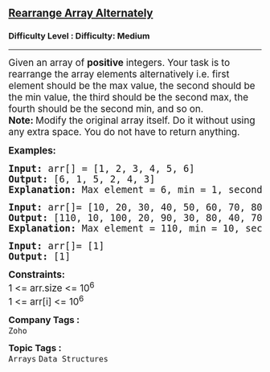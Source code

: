 <h2><a href="https://www.geeksforgeeks.org/problems/-rearrange-array-alternately-1587115620/1?page=2&sprint=a663236c31453b969852f9ea22507634&sortBy=submissions">Rearrange Array Alternately</a></h2><h3>Difficulty Level : Difficulty: Medium</h3><hr><div class="problems_problem_content__Xm_eO"><p><span style="font-size: 14pt;">Given an array of <strong>positive</strong> integers. Your task is to rearrange the array elements alternatively i.e. first element should be the max value, the second should be the min value, the third should be the second max, the fourth should be the second min, and so on.</span><br><span style="font-size: 14pt;"><strong>Note:&nbsp;</strong>Modify the original array itself. Do it without using any extra space. You do not have to return anything.</span></p>
<p><span style="font-size: 14pt;"><strong>Examples:</strong></span></p>
<pre><span style="font-size: 14pt;"><strong>Input: </strong>arr[] = [1, 2, 3, 4, 5, 6]
<strong>Output: </strong>[6, 1, 5, 2, 4, 3]<strong>
Explanation: </strong>Max element = 6, min = 1, second max = 5, second min = 2, and so on... The modified array is: [6, 1, 5, 2, 4, 3]</span></pre>
<pre><span style="font-size: 14pt;"><strong>Input: </strong>arr[]= [10, 20, 30, 40, 50, 60, 70, 80, 90, 100, 110]
<strong>Output: </strong>[110, 10, 100, 20, 90, 30, 80, 40, 70, 50, 60]<strong>
Explanation: </strong>Max element = 110, min = 10, second max = 100, second min = 20, and so on... Modified array is : [110, 10, 100, 20, 90, 30, 80, 40, 70, 50, 60]
</span></pre>
<pre><span style="font-size: 14pt;"><strong>Input: </strong>arr[]= [1]
<strong>Output: </strong>[1]</span></pre>
<p><span style="font-size: 14pt;"><strong>Constraints:</strong></span><br><span style="font-size: 14pt;">1 &lt;= arr.size &lt;= 10<sup>6</sup></span><br><span style="font-size: 14pt;">1 &lt;= arr[i] &lt;= 10<sup>6</sup></span></p></div><p><span style=font-size:18px><strong>Company Tags : </strong><br><code>Zoho</code>&nbsp;<br><p><span style=font-size:18px><strong>Topic Tags : </strong><br><code>Arrays</code>&nbsp;<code>Data Structures</code>&nbsp;